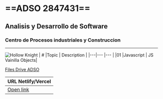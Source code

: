 # ==ADSO 2847431==
## Analisis y Desarrollo de Software
### Centro de Procesos industriales y Construccion

---

![Hollow Knight](https://tinyurl.com/bdejzzys)
| # |Topic       | Description        |
|---|---         |---                 |
|01 |Javascript  | JS Vainilla Objects|


[Files Drive ADSO](https://tinyurl.com/4657t2vw)

| URL  Netlify/Vercel|
|--- |
|[Open link](https://karol2847431.netlify.app/)|